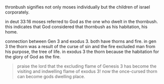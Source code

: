 thronbush signifies not only moses individually but the children of israel corporately.

in deut 33:16 moses referred to God as the one who dwelt in the thornbush. this indicates that God considered that thornbush as his habitation, his home.

connection between Gen 3 and exodus 3. both have thorns and fire. in gen 3 the thorn was a result of the curse of sin and the fire excluded man from his purpose, the tree of life. in exodus 3 the thorn because the habitation for the glory of God as the fire.

> praise the lord that the excluding flame of Genesis 3 has become the visiting and indwelling flame of exodus 3! now the once-cursed thorn can become gods dwelling place.

